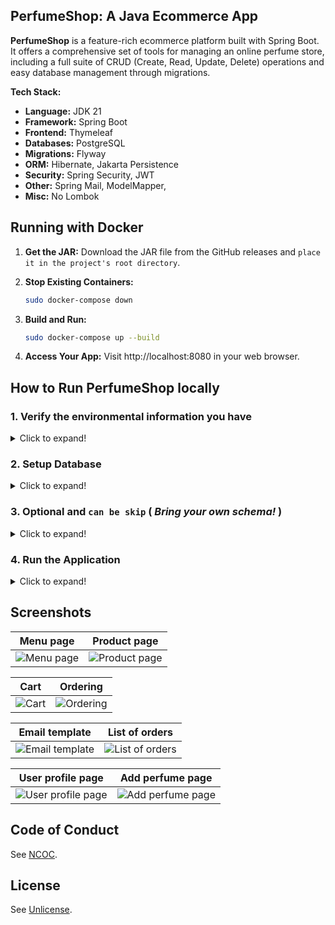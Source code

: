 ## PerfumeShop: A Java Ecommerce App

**PerfumeShop** is a feature-rich ecommerce platform built with Spring Boot. It offers a comprehensive set of tools for managing an online perfume store, including a full suite of CRUD (Create, Read, Update, Delete) operations and easy database management through migrations.

**Tech Stack:**

* **Language:** JDK 21
* **Framework:** Spring Boot
* **Frontend:** Thymeleaf
* **Databases:** PostgreSQL
* **Migrations:** Flyway
* **ORM:** Hibernate, Jakarta Persistence
* **Security:** Spring Security, JWT
* **Other:** Spring Mail, ModelMapper, 
* **Misc:** No Lombok

## Running with Docker

1. **Get the JAR:** Download the JAR file from the GitHub releases and `place it in the project's root directory`.

2. **Stop Existing Containers:**

   ```bash
   sudo docker-compose down
   ```

3. **Build and Run:**

   ```bash
   sudo docker-compose up --build
   ```
4. **Access Your App:** Visit http://localhost:8080 in your web browser.


## How to Run PerfumeShop locally

### 1. Verify the environmental information you have

<details>
<summary>Click to expand!</summary>

### Java

```sh
$ java --version
java 21.0.3 2024-04-16 LTS
Java(TM) SE Runtime Environment (build 21.0.3+7-LTS-152)
Java HotSpot(TM) 64-Bit Server VM (build 21.0.3+7-LTS-152, mixed mode, sharing)
```

### Maven

```sh
$ mvn -v
Apache Maven 3.9.7 (8b094c9513efc1b9ce2d952b3b9c8eaedaf8cbf0)
Maven home: /opt/apache-maven-3.9.7
Java version: 21.0.3, vendor: Oracle Corporation, runtime: /opt/jdk-21.0.3
Default locale: en_US, platform encoding: UTF-8
OS name: "linux", version: "6.1.0-21-amd64", arch: "amd64", family: "unix"
```

### PostgreSQL

```sh
$ psql --version
psql (PostgreSQL) 15.6 (Debian 15.6-0+deb12u1)
```

### System Information

```sh
OS version: Debian GNU/Linux 12 (bookworm)
RAM available: 14Gi (GiB, or gibibytes)
Hard disk: 28G (GiB)
Intel version: Intel(R) Core(TM) i5-8250U CPU @ 1.60GHz
SSD model: Samsung SSD 860 EVO 500GB
```
</details>

### 2. Setup Database

<details>
<summary>Click to expand!</summary>


1. Access the PostgreSQL command line:

    ```sh
    sudo -u postgres psql
    ```

2. Create the `perfume` database:

    ```sql
    CREATE DATABASE perfume;
    ```

3. Create a user:

    ```sql
    CREATE USER haven_app WITH ENCRYPTED PASSWORD '123456789';
    ```

4. Grant privileges on the database:

    ```sql
    GRANT ALL PRIVILEGES ON DATABASE perfume TO haven_app;
    ```

5. Connect to the `teamflow` database:

    ```sh
    \c perfume
    ```

6. Grant privileges on the schema:

    ```sql
    GRANT ALL ON SCHEMA public TO haven_app;
    ```

7. Run the Flyway migration script:

    ```sh
    mvn flyway:migrate -Dflyway.url=jdbc:postgresql://localhost/perfume -Dflyway.user=haven_app -Dflyway.password=123456789
    ```

</details>

### 3. Optional and `can be skip` ( _Bring your own schema!_ )

<details>
<summary>Click to expand!</summary>


If you prefer not to use the `public` schema, you can create a new schema and grant privileges as shown below. Then, skip step 6 in the database setup and continue with step below. Change `perfume_migrations` with schema's name you want.

1. Create a new schema:

    ```sql
    CREATE SCHEMA perfume_migrations;
    ```

2. Grant privileges on the new schema:

    ```sql
    GRANT ALL ON SCHEMA perfume_migrations TO haven_app;
    ```

3. Uncomment the following lines in `application.properties` to use the new schema:

    ```properties
    # spring.datasource.url=jdbc:postgresql://localhost/perfume?currentSchema=perfume_migrations
    # spring.flyway.schemas=perfume_migrations
    # spring.jpa.properties.hibernate.default_schema=perfume_migrations
    ```

4. Run the Flyway migration script (Change `perfume_migrations` with schema's name you want.):

    ```sh
    mvn flyway:migrate -Dflyway.schemas=perfume_migrations -Dflyway.url=jdbc:postgresql://localhost/perfume -Dflyway.user=haven_app -Dflyway.password=123456789
    ```

5. Run the application as described in the next section.

See [StackOverflow Question](https://stackoverflow.com/q/75463561/16768401) for more information on why we need to create separate schemas.

</details>

### 4. Run the Application

<details>
<summary>Click to expand!</summary>

1. Start the application:

    ```sh
    mvn clean spring-boot:run
    ```

2. Open your browser and go to `http://localhost:8080`.

3. Log in with the following credentials:

    - **Email:** admin@gmail.com
    - **Password:** admin

    or

    - **Email:** test123@test.com
    - **Password:** admin
    
    or
    
    - **Email:** ivan123@test.com
    - **Password:** admin

    
</details>

## Screenshots

Menu page      |  Product page
:------------------------:|:-------------------------:
![Menu page](https://i.ibb.co/rkSZ5Qq/1.png)  |  ![Product page](https://i.ibb.co/4jk3R0s/2.png)

Cart  |  Ordering
:------------------------:|:-------------------------:
![Cart](https://i.ibb.co/mBKP5F3/3.png)  |  ![Ordering](https://i.ibb.co/WVRdRW1/4.png)

Email template  |  List of orders
:------------------------:|:-------------------------:
![Email template](https://i.ibb.co/bmKTLPJ/email-template.jpg)  |  ![List of orders](https://i.ibb.co/Rp21f3k/5.png)

User profile page  |  Add perfume page
:------------------------:|:-------------------------:
![User profile page](https://i.ibb.co/Fz1dB7L/6.png)  |  ![Add perfume page](https://i.ibb.co/ykX4hcG/7.png)


## Code of Conduct

See [NCOC](https://github.com/domgetter/NCoC/blob/master/README.md).

## License

See [Unlicense](https://github.com/IQAndreas/markdown-licenses/blob/master/unlicense.md).


